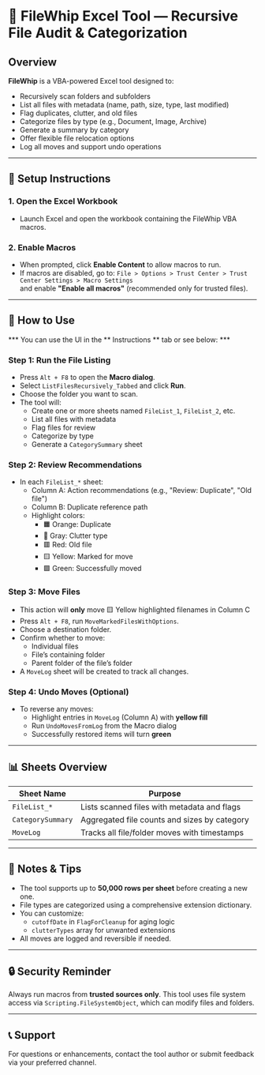 # 📁 FileWhip Excel Tool — Recursive File Audit & Categorization

## Overview
**FileWhip** is a VBA-powered Excel tool designed to:
- Recursively scan folders and subfolders
- List all files with metadata (name, path, size, type, last modified)
- Flag duplicates, clutter, and old files
- Categorize files by type (e.g., Document, Image, Archive)
- Generate a summary by category
- Offer flexible file relocation options
- Log all moves and support undo operations

---

## 🔧 Setup Instructions

### 1. Open the Excel Workbook
- Launch Excel and open the workbook containing the FileWhip VBA macros.

### 2. Enable Macros
- When prompted, click **Enable Content** to allow macros to run.
- If macros are disabled, go to:
  `File > Options > Trust Center > Trust Center Settings > Macro Settings`  
  and enable **"Enable all macros"** (recommended only for trusted files).

---

## 🚀 How to Use

*** You can use the UI in the ** Instructions ** tab or see below: ***

### Step 1: Run the File Listing
- Press `Alt + F8` to open the **Macro dialog**.
- Select `ListFilesRecursively_Tabbed` and click **Run**.
- Choose the folder you want to scan.
- The tool will:
  - Create one or more sheets named `FileList_1`, `FileList_2`, etc.
  - List all files with metadata
  - Flag files for review
  - Categorize by type
  - Generate a `CategorySummary` sheet

### Step 2: Review Recommendations
- In each `FileList_*` sheet:
  - Column A: Action recommendations (e.g., "Review: Duplicate", "Old file")
  - Column B: Duplicate reference path
  - Highlight colors:
    - 🟧 Orange: Duplicate
    - 🩶 Gray: Clutter type
    - 🟥 Red: Old file
    - 🟨 Yellow: Marked for move
    - 🟩 Green: Successfully moved

### Step 3: Move Files
- This action will **only** move 🟨 Yellow highlighted filenames in Column C
- Press `Alt + F8`, run `MoveMarkedFilesWithOptions`.
- Choose a destination folder.
- Confirm whether to move:
  - Individual files
  - File’s containing folder
  - Parent folder of the file’s folder
- A `MoveLog` sheet will be created to track all changes.

### Step 4: Undo Moves (Optional)
- To reverse any moves:
  - Highlight entries in `MoveLog` (Column A) with **yellow fill**
  - Run `UndoMovesFromLog` from the Macro dialog
  - Successfully restored items will turn **green**

---

## 📊 Sheets Overview

| Sheet Name         | Purpose                                      |
|--------------------|----------------------------------------------|
| `FileList_*`       | Lists scanned files with metadata and flags  |
| `CategorySummary`  | Aggregated file counts and sizes by category |
| `MoveLog`          | Tracks all file/folder moves with timestamps |

---

## 🧠 Notes & Tips

- The tool supports up to **50,000 rows per sheet** before creating a new one.
- File types are categorized using a comprehensive extension dictionary.
- You can customize:
  - `cutoffDate` in `FlagForCleanup` for aging logic
  - `clutterTypes` array for unwanted extensions
- All moves are logged and reversible if needed.

---

## 🔒 Security Reminder
Always run macros from **trusted sources only**. This tool uses file system access via `Scripting.FileSystemObject`, which can modify files and folders.

---

## 📞 Support
For questions or enhancements, contact the tool author or submit feedback via your preferred channel.